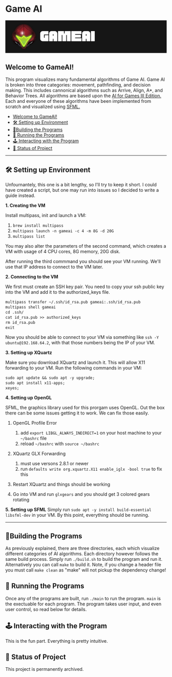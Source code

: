 # Game AI

<img src="https://github.com/jdeda/GameAI/blob/master/assets/banner_gameAI_01.png" alt="drawing" width="800"/>


## Welcome to GameAI!
This program visualizes many fundamental algorithms of Game AI. Game AI is broken into three categories: movement, pathfinding, and decision making. This includes cannonical algorithms such as Arrive, Align, A*, and Behavior Trees. All algorithms are based upon the [AI for Games III Edition.](https://www.amazon.com/AI-Games-Third-Ian-Millington/dp/1138483974/ref=pd_lpo_1?pd_rd_i=1138483974&psc=1) Each and everyone of these algorithms have been implemented from scratch and visualized using [SFML.](https://www.sfml-dev.org/)


  - [Welcome to GameAI!](#welcome-to-gameai)
  - [🛠 Setting up Environment](#🛠setting-up-environment)
  - [🔨Building the Programs](#🔨building-the-programs)
  - [&#129302; Running the Programs](#129302-running-the-programs)
  - [🕹 Interacting with the Program](#🕹interacting-with-the-program)
  - [🔧 Status of Project](#🔧status-of-project)


<hr>

## 🛠 Setting up Environment
Unfournantely, this one is a bit lengthy, so I'll try to keep it short. I could have created a script, but one may run into issues so I decided to write a guide instead.

**1. Creating the VM**

Install multipass, init and launch a VM:
1. `brew install multipass`
2. `multipass launch -n gameai -c 4 -m 8G -d 20G`
3. `multipass list`

You may also alter the parameters of the second command, which creates a VM
with usage of 4 CPU cores, 8G memory, 20G disk.

After running the third commmand you should see your VM running. We'll use that IP address to connect to the VM later.

**2. Connecting to the VM**

We first must create an SSH key pair. You need to copy your ssh public key into the VM and add it to the authorized_keys file.
```
multipass transfer ~/.ssh/id_rsa.pub gameai:.ssh/id_rsa.pub
multipass shell gameai
cd .ssh/
cat id_rsa.pub >> authorized_keys
rm id_rsa.pub
exit
```
Now you should be able to connect to your VM via something like `ssh -Y ubuntu@192.168.64.2`, with that those numbers being the IP of your VM. 

**3. Setting up XQuartz**

Make sure you download XQuartz and launch it. This will allow X11 forwarding to your VM. Run the following commands in your VM:
```
sudo apt update && sudo apt -y upgrade;
sudo apt install x11-apps;
xeyes;
```

**4. Setting up OpenGL**

SFML, the graphics library used for this prorgam uses OpenGL. Out the box there can be some issues getting it to work. We can fix those easily.
1. OpenGL Profile Error
    1. add `export LIBGL_ALWAYS_INDIRECT=1` on your host machine to your `~/bashrc` file
    2. reload `~/bashrc` with `source ~/bashrc`

2. XQuartz GLX Forwarding
    1. must use versons 2.8.1 or newer
    2. run `defaults write org.xquartz.X11 enable_iglx -bool true` to fix this

3. Restart XQuartz and things should be working
4. Go into VM and run `glxgears` and you should get 3 colored gears rotating

**5. Setting up SFML**
Simply run `sudo apt -y install build-essential libsfml-dev` in your VM. By this point, everything should be running.

<hr>

## 🔨Building the Programs
As previously explained, there are three directories, each which visualize different categories of AI algorithms. Each directory however follows the same build process. Simply run `./build.sh` to build the program and run it. Alternatively you can call `make` to build it. Note, if you change a header file you must call `make clean` as "make" will not pickup the dependency change!

## &#129302; Running the Programs
Once any of the programs are  built, run `./main` to run the program. `main` is the exectuable for each program. The program takes user input, and even user control, so read below for details.

## 🕹 Interacting with the Program
This is the fun part. Everything is pretty intuitive.

## 🔧 Status of Project
This project is permanently archived.
